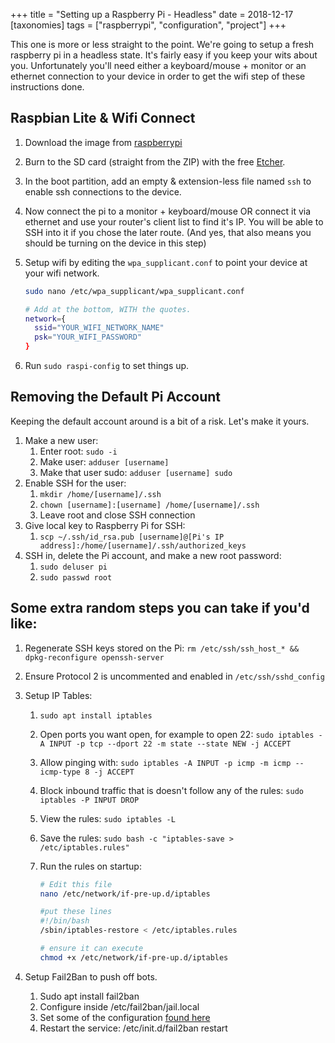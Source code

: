 +++
title = "Setting up a Raspberry Pi - Headless"
date = 2018-12-17
[taxonomies]
tags = ["raspberrypi", "configuration", "project"]
+++

This one is more or less straight to the point. We're going to setup a fresh raspberry pi in a headless state. It's fairly easy if you keep your wits about you.<!-- more --> Unfortunately you'll need either a keyboard/mouse + monitor or an ethernet connection to your device in order to get the wifi step of these instructions done.

## Raspbian Lite & Wifi Connect

1.  Download the image from [raspberrypi](https://www.raspberrypi.org/downloads/raspbian/)
2.  Burn to the SD card (straight from the ZIP) with the free [Etcher](https://etcher.io/).
3.  In the boot partition, add an empty & extension-less file named `ssh` to enable ssh connections to the device.
4.  Now connect the pi to a monitor + keyboard/mouse OR connect it via ethernet and use your router's client list to find it's IP. You will be able to SSH into it if you chose the later route. (And yes, that also means you should be turning on the device in this step)
5.  Setup wifi by editing the `wpa_supplicant.conf` to point your device at your wifi network.

    ```sh
    sudo nano /etc/wpa_supplicant/wpa_supplicant.conf

    # Add at the bottom, WITH the quotes.
    network={
      ssid="YOUR_WIFI_NETWORK_NAME"
      psk="YOUR_WIFI_PASSWORD"
    }
    ```

6.  Run `sudo raspi-config` to set things up.

## Removing the Default Pi Account

Keeping the default account around is a bit of a risk. Let's make it yours.

1. Make a new user:
   1. Enter root: `sudo -i`
   2. Make user: `adduser [username]`
   3. Make that user sudo: `adduser [username] sudo`
2. Enable SSH for the user:
   1. `mkdir /home/[username]/.ssh`
   2. `chown [username]:[username] /home/[username]/.ssh`
   3. Leave root and close SSH connection
3. Give local key to Raspberry Pi for SSH:
   1. `scp ~/.ssh/id_rsa.pub [username]@[Pi's IP address]:/home/[username]/.ssh/authorized_keys`
4. SSH in, delete the Pi account, and make a new root password:
   1. `sudo deluser pi`
   2. `sudo passwd root`

## Some extra random steps you can take if you'd like:

1.  Regenerate SSH keys stored on the Pi:
    `rm /etc/ssh/ssh_host_* && dpkg-reconfigure openssh-server`
2.  Ensure Protocol 2 is uncommented and enabled in `/etc/ssh/sshd_config`
3.  Setup IP Tables:

    1.  `sudo apt install iptables`
    2.  Open ports you want open, for example to open 22: `sudo iptables -A INPUT -p tcp --dport 22 -m state --state NEW -j ACCEPT`
    3.  Allow pinging with: `sudo iptables -A INPUT -p icmp -m icmp --icmp-type 8 -j ACCEPT`
    4.  Block inbound traffic that is doesn't follow any of the rules: `sudo iptables -P INPUT DROP`
    5.  View the rules: `sudo iptables -L`
    6.  Save the rules: `sudo bash -c "iptables-save > /etc/iptables.rules"`
    7.  Run the rules on startup:

        ```sh
        # Edit this file
        nano /etc/network/if-pre-up.d/iptables

        #put these lines
        #!/bin/bash
        /sbin/iptables-restore < /etc/iptables.rules

        # ensure it can execute
        chmod +x /etc/network/if-pre-up.d/iptables
        ```

4.  Setup Fail2Ban to push off bots.
    1. Sudo apt install fail2ban
    2. Configure inside /etc/fail2ban/jail.local
    3. Set some of the configuration [found here](http://felipeferreira.net/index.php/2008/10/securing-your-ssh-with-fail2ban/)
    4. Restart the service: /etc/init.d/fail2ban restart
